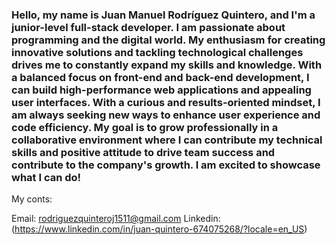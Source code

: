 ### Hello, my name is Juan Manuel Rodríguez Quintero, and I'm a junior-level full-stack developer. I am passionate about programming and the digital world. My enthusiasm for creating innovative solutions and tackling technological challenges drives me to constantly expand my skills and knowledge. With a balanced focus on front-end and back-end development, I can build high-performance web applications and appealing user interfaces. With a curious and results-oriented mindset, I am always seeking new ways to enhance user experience and code efficiency. My goal is to grow professionally in a collaborative environment where I can contribute my technical skills and positive attitude to drive team success and contribute to the company's growth. I am excited to showcase what I can do!

My conts:

Email: rodriguezquinteroj1511@gmail.com
Linkedin: (https://www.linkedin.com/in/juan-quintero-674075268/?locale=en_US)
<!--
**JuanQuintero1511/JuanQuintero1511** is a ✨ _special_ ✨ repository because its `README.md` (this file) appears on your GitHub profile.

Here are some ideas to get you started:

- 🔭 I’m currently working on ...
- 🌱 I’m currently learning ...
- 👯 I’m looking to collaborate on ...
- 🤔 I’m looking for help with ...
- 💬 Ask me about ...
- 📫 How to reach me: ...
- 😄 Pronouns: ...
- ⚡ Fun fact: ...
-->

